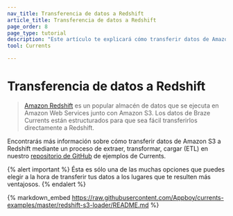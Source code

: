 ```yaml
---
nav_title: Transferencia de datos a Redshift
article_title: Transferencia de datos a Redshift
page_order: 8
page_type: tutorial
description: "Este artículo te explicará cómo transferir datos de Amazon S3 a Redshift mediante un proceso de extraer, transformar, cargar (ETL)."
tool: Currents

---
```


# Transferencia de datos a Redshift

> [Amazon Redshift](https://aws.amazon.com/redshift/) es un popular almacén de datos que se ejecuta en Amazon Web Services junto con Amazon S3. Los datos de Braze Currents están estructurados para que sea fácil transferirlos directamente a Redshift.

Encontrarás más información sobre cómo transferir datos de Amazon S3 a Redshift mediante un proceso de extraer, transformar, cargar (ETL) en nuestro [repositorio de GitHub](https://github.com/Appboy/currents-examples) de ejemplos de Currents.

{% alert important %}
Ésta es sólo una de las muchas opciones que puedes elegir a la hora de transferir tus datos a los lugares que te resulten más ventajosos.
{% endalert %}

{% markdown_embed https://raw.githubusercontent.com/Appboy/currents-examples/master/redshift-s3-loader/README.md %}
